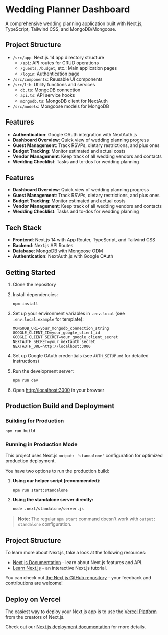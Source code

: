 # Wedding Planner Dashboard

A comprehensive wedding planning application built with Next.js, TypeScript, Tailwind CSS, and MongoDB/Mongoose.

## Project Structure

- `/src/app`: Next.js 14 app directory structure
  - `/api`: API routes for CRUD operations
  - `/guests`, `/budget`, etc.: Main application pages
  - `/login`: Authentication page
- `/src/components`: Reusable UI components
- `/src/lib`: Utility functions and services
  - `db.ts`: MongoDB connection
  - `api.ts`: API service hooks
  - `mongodb.ts`: MongoDB client for NextAuth
- `/src/models`: Mongoose models for MongoDB

## Features

- **Authentication**: Google OAuth integration with NextAuth.js
- **Dashboard Overview**: Quick view of wedding planning progress
- **Guest Management**: Track RSVPs, dietary restrictions, and plus ones
- **Budget Tracking**: Monitor estimated and actual costs
- **Vendor Management**: Keep track of all wedding vendors and contacts
- **Wedding Checklist**: Tasks and to-dos for wedding planning

## Features

- **Dashboard Overview**: Quick view of wedding planning progress
- **Guest Management**: Track RSVPs, dietary restrictions, and plus ones
- **Budget Tracking**: Monitor estimated and actual costs
- **Vendor Management**: Keep track of all wedding vendors and contacts
- **Wedding Checklist**: Tasks and to-dos for wedding planning

## Tech Stack

- **Frontend**: Next.js 14 with App Router, TypeScript, and Tailwind CSS
- **Backend**: Next.js API Routes
- **Database**: MongoDB with Mongoose ODM
- **Authentication**: NextAuth.js with Google OAuth

## Getting Started

1. Clone the repository
2. Install dependencies:
   ```bash
   npm install
   ```
3. Set up your environment variables in `.env.local` (see `.env.local.example` for template):
   ```
   MONGODB_URI=your_mongodb_connection_string
   GOOGLE_CLIENT_ID=your_google_client_id
   GOOGLE_CLIENT_SECRET=your_google_client_secret
   NEXTAUTH_SECRET=your_nextauth_secret
   NEXTAUTH_URL=http://localhost:3000
   ```
4. Set up Google OAuth credentials (see `AUTH_SETUP.md` for detailed instructions)

5. Run the development server:
   ```bash
   npm run dev
   ```
6. Open [http://localhost:3000](http://localhost:3000) in your browser

## Production Build and Deployment

### Building for Production

```bash
npm run build
```

### Running in Production Mode

This project uses Next.js `output: 'standalone'` configuration for optimized production deployment.

You have two options to run the production build:

1. **Using our helper script (recommended):**

   ```bash
   npm run start:standalone
   ```

2. **Using the standalone server directly:**
   ```bash
   node .next/standalone/server.js
   ```

> **Note:** The regular `npm start` command doesn't work with `output: standalone` configuration.

## Project Structure

To learn more about Next.js, take a look at the following resources:

- [Next.js Documentation](https://nextjs.org/docs) - learn about Next.js features and API.
- [Learn Next.js](https://nextjs.org/learn) - an interactive Next.js tutorial.

You can check out [the Next.js GitHub repository](https://github.com/vercel/next.js) - your feedback and contributions are welcome!

## Deploy on Vercel

The easiest way to deploy your Next.js app is to use the [Vercel Platform](https://vercel.com/new?utm_medium=default-template&filter=next.js&utm_source=create-next-app&utm_campaign=create-next-app-readme) from the creators of Next.js.

Check out our [Next.js deployment documentation](https://nextjs.org/docs/app/building-your-application/deploying) for more details.
